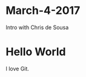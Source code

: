 # March-4-2017
Intro with Chris de Sousa
<!DOCTYPE html>
<html>
<body>
<h1>Hello World</h1>
<p>I love Git.</p>
</body>
</html>
